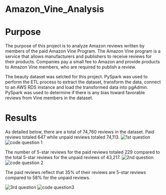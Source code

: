 # Amazon_Vine_Analysis

# Purpose

The purpose of this project is to analyze Amazon reviews written by members of the paid Amazon Vine Program.  The Amazon Vine program
is a service that allows manufacturers and publishers to receive reviews for their products.  Companies pay a small fee to Amazon and provide
products to Amazon Vine members, who are required to publish a review.

The beauty dataset was selcted for this project.  PySpark was used to perform the ETL process to extract the dataset, transform the data,
connect to an AWS RDS instance and load the transformed data into pgAdmin.  PySpark was used to determine if there is any bias toward favorable
reviews from Vine members in the dataset.

# Results

As detailed below, there are a total of 74,760 reviews in the dataset.  Paid reviews totaled 647 while unpaid reviews totaled 74,113.
![1st question](https://user-images.githubusercontent.com/100876517/178127926-5e5278e0-44ab-421c-9a1d-5ec7bdc4e9ed.png)
![code question 1](https://user-images.githubusercontent.com/100876517/178128211-92cec58d-9f7d-4c17-9a2d-c104f43c020e.png)

The number of 5-star reviews for the paid reviews totaled 229 compared to the total 5-star reviews for the unpaid reviews of 43,217.
![2nd question](https://user-images.githubusercontent.com/100876517/178127928-1e3da7b5-1401-4b4a-a1ba-a226ffe184f2.png)
![code question 2](https://user-images.githubusercontent.com/100876517/178128210-6b6adb71-1358-496e-8b34-b6518e667f7f.png)

The paid reviews reflect that 35% of their reviews are 5-star reviews compared to 58% for the unpaid reviews.

![3rd question](https://user-images.githubusercontent.com/100876517/178127929-d8db099a-e675-4571-bbfe-6b56289e5f12.png)
![code question3](https://user-images.githubusercontent.com/100876517/178128209-41c3d643-df91-404e-9fde-247342204f9c.png)


